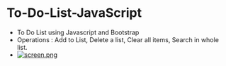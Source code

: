# To-Do-List-JavaScript
- To Do List using Javascript and Bootstrap
- Operations : Add to List, Delete a list, Clear all items, Search in whole list.
- [![screen.png](https://i.postimg.cc/mZHfRDf4/screen.png)](https://postimg.cc/jCtk4RS3)
